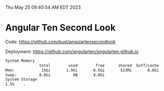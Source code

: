 Thu May 25 09:40:54 AM EDT 2023

# Angular Ten Second Look

Code: https://github.com/kusl/angulartensecondlook

Deployment: https://github.com/angularten/angularten.github.io

```bash
System Memory
               total        used        free      shared  buff/cache   available
Mem:            15Gi       1.9Gi       6.5Gi       523Mi       6.8Gi        12Gi
Swap:          8.0Gi          0B       8.0Gi
System Storage
1.5G	.
